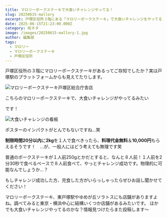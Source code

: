 ```yaml
---
title: マロリーポークステーキで大食いチャレンジやってる！
slug: 20250615-mallory
excerpt: 戸塚区役所３階にある「マロリーポークステーキ」で大食いチャレンジをやってるみたい！
date: 2025-06-15T21:23:00.000Z
category: 街ネタ
image: /images/20250615-mallory-1.jpg
author: 編集部
tags:
  - マロリー
  - マロリーポークステーキ
  - 戸塚区役所
---
```

戸塚区役所の３階にマロリーポークステーキがあるってご存知でしたか？実は戸塚駅のプラットフォームからも見えてたりします。

![マロリーポークステーキ戸塚区総合庁舎店](/images/20250615-mallory-2.jpg)

こちらのマロリーポークステーキで、大食いチャレンジがやってるみたい

です！

![大食いチャレンジの看板](/images/20250615-mallory-1.jpg)

ポスターのインパクトがとんでもないですね…笑

**制限時間20分以内**に**2kg**を１人で食べきったら、**料理代金無料**＆**10,000円**もらえるそうです！　…が、一般人にはどう考えても無理です笑

普通のポークステーキが１人前250gとかだとすると、なんと８人前！１人前を2分30秒で食べるペースで８人前食べて、やっとチャレンジ成功です。物理的に可能なんでしょうか…？

もしチャレンジ成功した方、完食した方がいらっしゃったらぜひお話し聞かせてください！

マロリーポークステーキ、東戸塚駅やゆめが丘ソラトスにも店舗がありますよね。調べてみると東京・横浜中心に結構いくつか店舗があるみたいです。
ほかでも大食いチャレンジやってるのかな？情報見つけたらまた投稿します～

